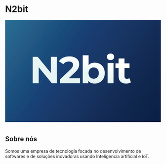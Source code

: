 # N2bit

<img src="N2_logo_pequeno.png" alt="Logo N2bit">

#

## Sobre nós

Somos uma empresa de tecnología focada no desenvolvimento de softwares e de soluções inovadoras usando Inteligencia artificial e IoT.

#


